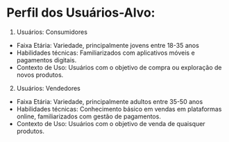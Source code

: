 # Perfil dos Usuários-Alvo:

1. Usuários: Consumidores
+ Faixa Etária: Variedade, principalmente jovens entre 18-35 anos
+ Habilidades técnicas: Familiarizados com aplicativos móveis e pagamentos digitais. 
+ Contexto de Uso: Usuários com o objetivo de compra ou exploração de novos produtos. 

2. Usuários: Vendedores
+ Faixa Etária: Variedade, principalmente adultos entre 35-50 anos
+ Habilidades técnicas: Conhecimento básico em vendas em plataformas online, familiarizados com gestão de pagamentos. 
+ Contexto de Uso: Usuários com o objetivo de venda de quaisquer produtos.
